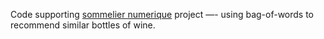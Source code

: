 Code supporting [sommelier numerique](https://www.swebb.io/blog/sommelier-numrique) project —- using bag-of-words to recommend similar bottles of wine.
